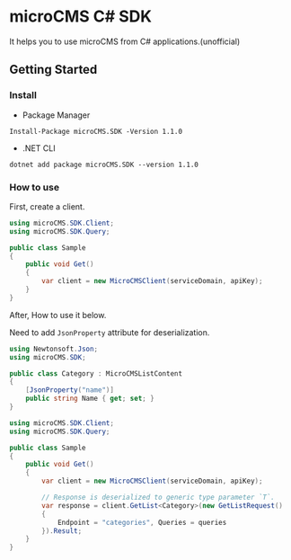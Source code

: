 # microCMS C# SDK

It helps you to use microCMS from C# applications.(unofficial)

## Getting Started

### Install

- Package Manager

```
Install-Package microCMS.SDK -Version 1.1.0
```

- .NET CLI

```
dotnet add package microCMS.SDK --version 1.1.0
```

### How to use

First, create a client.

```c#
using microCMS.SDK.Client;
using microCMS.SDK.Query;

public class Sample
{
    public void Get()
    {
        var client = new MicroCMSClient(serviceDomain, apiKey);
    }
}
```

After, How to use it below.

Need to add `JsonProperty` attribute for deserialization.

```c#
using Newtonsoft.Json;
using microCMS.SDK;

public class Category : MicroCMSListContent
{
    [JsonProperty("name")]
    public string Name { get; set; }
}
```

```c#
using microCMS.SDK.Client;
using microCMS.SDK.Query;

public class Sample
{
    public void Get()
    {
        var client = new MicroCMSClient(serviceDomain, apiKey);

        // Response is deserialized to generic type parameter `T`.
        var response = client.GetList<Category>(new GetListRequest()
        {
            Endpoint = "categories", Queries = queries
        }).Result;
    }
}
```
